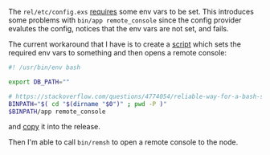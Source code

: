 The `rel/etc/config.exs` [requires](https://github.com/syfgkjasdkn/distillery-604/blob/master/rel/etc/config.exs#L4) some env vars to be set. This introduces some problems with `bin/app remote_console` since the config provider evalutes the config, notices that the env vars are not set, and fails.

The current workaround that I have is to create a [script](https://github.com/syfgkjasdkn/distillery-604/blob/master/bin/remsh) which sets the required env vars to something and then opens a remote console:

```bash
#! /usr/bin/env bash

export DB_PATH=""

# https://stackoverflow.com/questions/4774054/reliable-way-for-a-bash-script-to-get-the-full-path-to-itself
BINPATH="$( cd "$(dirname "$0")" ; pwd -P )"
$BINPATH/app remote_console
```

and [copy](https://github.com/syfgkjasdkn/distillery-604/blob/master/rel/config.exs#L27) it into the release.

Then I'm able to call `bin/remsh` to open a remote console to the node.
